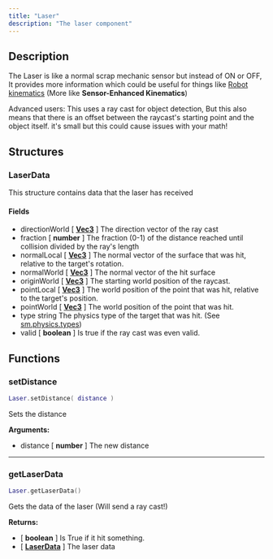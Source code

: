 ```yaml
---
title: "Laser"
description: "The laser component"
---
```


## Description

The Laser is like a normal scrap mechanic sensor but instead of ON or OFF, It provides more information which could be useful for things like [Robot kinematics](https://en.wikipedia.org/wiki/Robot_kinematics) (More like **Sensor-Enhanced Kinematics**)

Advanced users: This uses a ray cast for object detection, But this also means that there is an offset between the raycast's starting point and the object itself. it's small but this could cause issues with your math!

## Structures

### LaserData

This structure contains data that the laser has received

#### Fields
- directionWorld [ **[Vec3](https://scrapmechanicdocs.com/docs/Game-Script-Environment/Userdata/Vec3)** ] The direction vector of the ray cast
- fraction [ **number** ] The fraction (0-1) of the distance reached until collision divided by the ray's length
- normalLocal [ **[Vec3](https://scrapmechanicdocs.com/docs/Game-Script-Environment/Userdata/Vec3)** ] The normal vector of the surface that was hit, relative to the target's rotation.
- normalWorld [ **[Vec3](https://scrapmechanicdocs.com/docs/Game-Script-Environment/Userdata/Vec3)** ] The normal vector of the hit surface
- originWorld [ **[Vec3](https://scrapmechanicdocs.com/docs/Game-Script-Environment/Userdata/Vec3)** ] The starting world position of the raycast.
- pointLocal [ **[Vec3](https://scrapmechanicdocs.com/docs/Game-Script-Environment/Userdata/Vec3)** ] The world position of the point that was hit, relative to the target's position.
- pointWorld [ **[Vec3](https://scrapmechanicdocs.com/docs/Game-Script-Environment/Userdata/Vec3)** ] The world position of the point that was hit.
- type string The physics type of the target that was hit. (See [sm.physics.types](https://scrapmechanicdocs.com/docs/Game-Script-Environment/Constants#smphysicsfilter))
- valid [ **boolean** ] Is true if the ray cast was even valid.


## Functions

### setDistance

```lua
Laser.setDistance( distance )
```

Sets the distance

**Arguments:**
- distance [ **number** ] The new distance

---

### getLaserData

```lua
Laser.getLaserData()
```

Gets the data of the laser (Will send a ray cast!)

**Returns:**
- [ **boolean** ] Is True if it hit something.
- [ **[LaserData](#laserdata)** ] The laser data
